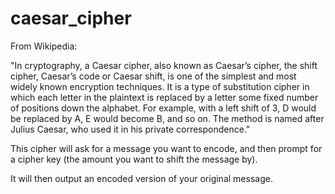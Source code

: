 # caesar_cipher

From Wikipedia:

"In cryptography, a Caesar cipher, also known as Caesar’s cipher, the shift cipher, Caesar’s code or Caesar shift, is one of the simplest and most widely known encryption techniques. It is a type of substitution cipher in which each letter in the plaintext is replaced by a letter some fixed number of positions down the alphabet. For example, with a left shift of 3, D would be replaced by A, E would become B, and so on. The method is named after Julius Caesar, who used it in his private correspondence."

This cipher will ask for a message you want to encode, and then prompt for a cipher key (the amount you want to shift the message by).

It will then output an encoded version of your original message.
